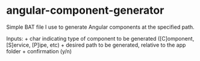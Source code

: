 # angular-component-generator
Simple BAT file I use to generate Angular components at the specified path.

Inputs: 
    + char indicating type of component to be generated ([C]omponent, [S]ervice, [P]ipe, etc)
    + desired path to be generated, relative to the app folder
    + confirmation (y/n)

